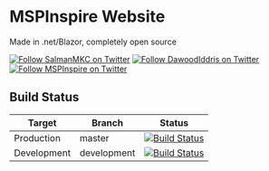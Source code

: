 # MSPInspire Website
Made in .net/Blazor, completely open source

[![Follow SalmanMKC on Twitter](https://img.shields.io/twitter/follow/SalmanMKC.svg?label=Follow%20SalmanMKC%20on%20Twitter&style=social)](https://twitter.com/intent/follow?screen_name=SalmanMKC)
[![Follow DawoodIddris on Twitter](https://img.shields.io/twitter/follow/DawoodIddris.svg?label=Follow%20DawoodIddris%20on%20Twitter&style=social)](https://twitter.com/intent/follow?screen_name=DawoodIddris)
[![Follow MSPInspire on Twitter](https://img.shields.io/twitter/follow/MSPInspire.svg?label=Follow%20MSPInspire%20on%20Twitter&style=social)](https://twitter.com/intent/follow?screen_name=MSPInspire)


## Build Status
| Target | Branch | Status |
| ------ | ------ | ------ |
| Production | master | [![Build Status](https://dev.azure.com/MSPInspire/Website/_apis/build/status/master?branchName=master)](https://dev.azure.com/MSPInspire/Website/_build/latest?definitionId=10&branchName=master) |
| Development | development | [![Build Status](https://dev.azure.com/MSPInspire/Website/_apis/build/status/development?branchName=development)](https://dev.azure.com/MSPInspire/Website/_build/latest?definitionId=10) |
